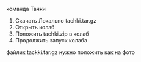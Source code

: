 команда Тачки

1) Скачать Локально tachki.tar.gz
2) Открыть колаб
3) Положить tachki.zip в колаб
4) Продолжить запуск колаба

файлик tackki.tar.gz нужно положить как на фото
